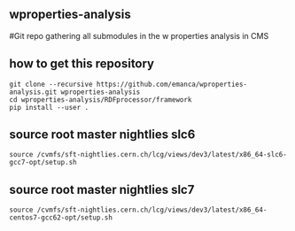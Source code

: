 ## wproperties-analysis
#Git repo gathering all submodules in the w properties analysis in CMS

## how to get this repository

```
git clone --recursive https://github.com/emanca/wproperties-analysis.git wproperties-analysis
cd wproperties-analysis/RDFprocessor/framework
pip install --user .
```
## source root master nightlies slc6

`source /cvmfs/sft-nightlies.cern.ch/lcg/views/dev3/latest/x86_64-slc6-gcc7-opt/setup.sh`

## source root master nightlies slc7

`source /cvmfs/sft-nightlies.cern.ch/lcg/views/dev3/latest/x86_64-centos7-gcc62-opt/setup.sh`

